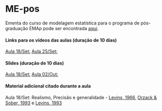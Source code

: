 # ME-pos
Ementa do curso de modelagem estatística para o programa de pós-graduação EMAp pode ser encontrada [aqui](https://github.com/claustru/ME-pos/blob/master/Docs/EmentaModelagemEstatisticaMestradoClaudioStruchiner.pdf).

#### Links para os vídeos das aulas (duração de 10 dias)
[Aula 18/Set:](https://fgvbr-my.sharepoint.com/:f:/g/personal/claudio_struchiner_fgv_br/ErIYlWz7xoZNp-hhk8eCi-gBL3Het1sYuew43rK-9J_lGg?e=r7NMdL)
[Aula 25/Set:](https://fgvbr-my.sharepoint.com/:f:/g/personal/claudio_struchiner_fgv_br/Ei2mUDuM5xNKhqGBY3eg-3sBN8KNbgQ8gkVjJEpk4es7WA?e=AUelg0)

#### Slides (duração de 10 dias)
[Aula 18/Set:](https://fgvbr-my.sharepoint.com/:f:/g/personal/claudio_struchiner_fgv_br/EvsVJ-FJi2hErgWKL-HzMfIBbrIAdWRb_bSxCZjnYkFTGQ?e=zveSlZ)
[Aula 02/Out:](https://fgvbr-my.sharepoint.com/:f:/g/personal/claudio_struchiner_fgv_br/EklvxAqIpAZNgjTiXixadNIBL6a2IgU1EimHI5PKfQeEZQ?e=UZDPVa)

#### Material adicional citado durante a aula

Aula 18/Set: Realismo, Precisão e generalidade - [Levins, 1966](https://www.jstor.org/stable/pdf/27836590.pdf?casa_token=7tSi2uV0FvMAAAAA:pOA0tm3YnGbEgyv6GWFHQp0skImzirrSRkOznEPGnrhh8ATBAXMC9GTOuIkUWLw55pGTz4dX6SEdCJmW546H7aNyEvgSAo58uphzbEXPLUf029BaaQQzhA), [Orzack & Sober, 1993](https://www.jstor.org/stable/pdf/3037250.pdf) e [Levins, 1993](https://www.jstor.org/stable/pdf/3037251.pdf)



